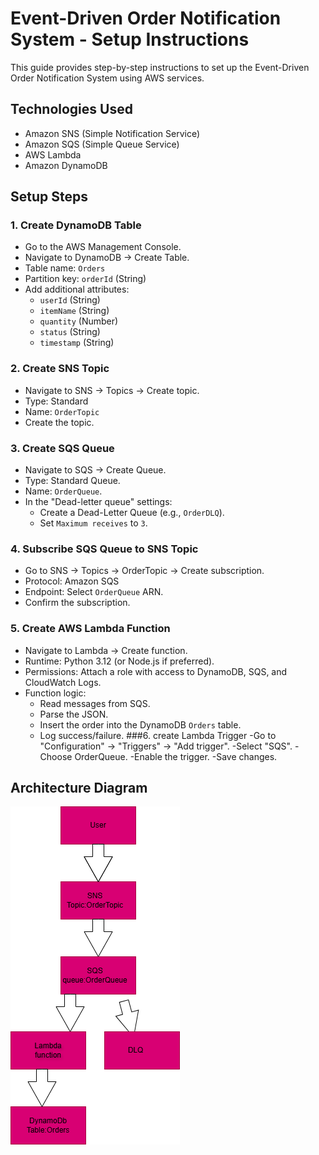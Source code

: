 # Event-Driven Order Notification System - Setup Instructions

This guide provides step-by-step instructions to set up the Event-Driven Order Notification System using AWS services.

## Technologies Used
- Amazon SNS (Simple Notification Service)
- Amazon SQS (Simple Queue Service)
- AWS Lambda
- Amazon DynamoDB

## Setup Steps

### 1. Create DynamoDB Table
- Go to the AWS Management Console.
- Navigate to DynamoDB → Create Table.
- Table name: `Orders`
- Partition key: `orderId` (String)
- Add additional attributes:
  - `userId` (String)
  - `itemName` (String)
  - `quantity` (Number)
  - `status` (String)
  - `timestamp` (String)

### 2. Create SNS Topic
- Navigate to SNS → Topics → Create topic.
- Type: Standard
- Name: `OrderTopic`
- Create the topic.

### 3. Create SQS Queue
- Navigate to SQS → Create Queue.
- Type: Standard Queue.
- Name: `OrderQueue`.
- In the "Dead-letter queue" settings:
  - Create a Dead-Letter Queue (e.g., `OrderDLQ`).
  - Set `Maximum receives` to `3`.

### 4. Subscribe SQS Queue to SNS Topic
- Go to SNS → Topics → OrderTopic → Create subscription.
- Protocol: Amazon SQS
- Endpoint: Select `OrderQueue` ARN.
- Confirm the subscription.

### 5. Create AWS Lambda Function
- Navigate to Lambda → Create function.
- Runtime: Python 3.12 (or Node.js if preferred).
- Permissions: Attach a role with access to DynamoDB, SQS, and CloudWatch Logs.
- Function logic:
  - Read messages from SQS.
  - Parse the JSON.
  - Insert the order into the DynamoDB `Orders` table.
  - Log success/failure.
###6. create Lambda Trigger
  -Go to "Configuration" → "Triggers" → "Add trigger".
  -Select "SQS".
  -Choose OrderQueue.
  -Enable the trigger.
  -Save changes.
## Architecture Diagram

![Architecture Diagram](https://raw.githubusercontent.com/hagy2/cloudAWS/8574207991d5e19aa67db5790c7791790a25efb9/architecture%20Diagram.drawio.png)
